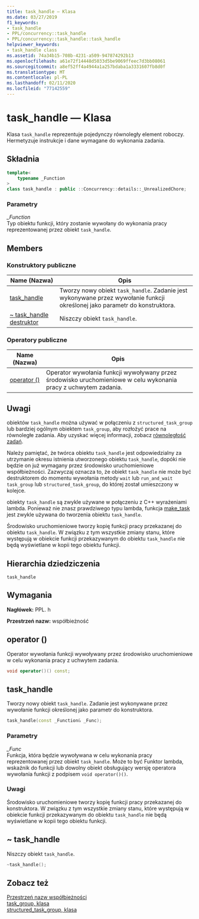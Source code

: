 ```yaml
---
title: task_handle — Klasa
ms.date: 03/27/2019
f1_keywords:
- task_handle
- PPL/concurrency::task_handle
- PPL/concurrency::task_handle::task_handle
helpviewer_keywords:
- task_handle class
ms.assetid: 74a34b15-708b-4231-a509-947874292b13
ms.openlocfilehash: a61e72f14448d5033d5be9069ffeec7d3bb08061
ms.sourcegitcommit: a8ef52ff4a4944a1a257bdaba1a3331607fb8d0f
ms.translationtype: MT
ms.contentlocale: pl-PL
ms.lasthandoff: 02/11/2020
ms.locfileid: "77142559"
---
```

# <a name="task_handle-class"></a>task_handle — Klasa

Klasa `task_handle` reprezentuje pojedynczy równoległy element roboczy. Hermetyzuje instrukcje i dane wymagane do wykonania zadania.

## <a name="syntax"></a>Składnia

```cpp
template<
    typename _Function
>
class task_handle : public ::Concurrency::details::_UnrealizedChore;
```

### <a name="parameters"></a>Parametry

*_Function*<br/>
Typ obiektu funkcji, który zostanie wywołany do wykonania pracy reprezentowanej przez obiekt `task_handle`.

## <a name="members"></a>Members

### <a name="public-constructors"></a>Konstruktory publiczne

|Name (Nazwa)|Opis|
|----------|-----------------|
|[task_handle](#task_handle)|Tworzy nowy obiekt `task_handle`. Zadanie jest wykonywane przez wywołanie funkcji określonej jako parametr do konstruktora.|
|[~ task_handle destruktor](#dtor)|Niszczy obiekt `task_handle`.|

### <a name="public-operators"></a>Operatory publiczne

|Name (Nazwa)|Opis|
|----------|-----------------|
|[operator ()](#task_handle__operator_call)|Operator wywołania funkcji wywoływany przez środowisko uruchomieniowe w celu wykonania pracy z uchwytem zadania.|

## <a name="remarks"></a>Uwagi

obiektów `task_handle` można używać w połączeniu z `structured_task_group` lub bardziej ogólnym obiektem `task_group`, aby rozłożyć prace na równoległe zadania. Aby uzyskać więcej informacji, zobacz [równoległość zadań](../../../parallel/concrt/task-parallelism-concurrency-runtime.md).

Należy pamiętać, że twórca obiektu `task_handle` jest odpowiedzialny za utrzymanie okresu istnienia utworzonego obiektu `task_handle`, dopóki nie będzie on już wymagany przez środowisko uruchomieniowe współbieżności. Zazwyczaj oznacza to, że obiekt `task_handle` nie może być destruktorem do momentu wywołania metody `wait` lub `run_and_wait` `task_group` lub `structured_task_group`, do której został umieszczony w kolejce.

obiekty `task_handle` są zwykle używane w połączeniu z C++ wyrażeniami lambda. Ponieważ nie znasz prawdziwego typu lambda, funkcja [make_task](concurrency-namespace-functions.md#make_task) jest zwykle używana do tworzenia obiektu `task_handle`.

Środowisko uruchomieniowe tworzy kopię funkcji pracy przekazanej do obiektu `task_handle`. W związku z tym wszystkie zmiany stanu, które występują w obiekcie funkcji przekazywanym do obiektu `task_handle` nie będą wyświetlane w kopii tego obiektu funkcji.

## <a name="inheritance-hierarchy"></a>Hierarchia dziedziczenia

`task_handle`

## <a name="requirements"></a>Wymagania

**Nagłówek:** PPL. h

**Przestrzeń nazw:** współbieżność

## <a name="task_handle__operator_call"></a>operator ()

Operator wywołania funkcji wywoływany przez środowisko uruchomieniowe w celu wykonania pracy z uchwytem zadania.

```cpp
void operator()() const;
```

## <a name="task_handle"></a>task_handle

Tworzy nowy obiekt `task_handle`. Zadanie jest wykonywane przez wywołanie funkcji określonej jako parametr do konstruktora.

```cpp
task_handle(const _Function& _Func);
```

### <a name="parameters"></a>Parametry

*_Func*<br/>
Funkcja, która będzie wywoływana w celu wykonania pracy reprezentowanej przez obiekt `task_handle`. Może to być Funktor lambda, wskaźnik do funkcji lub dowolny obiekt obsługujący wersję operatora wywołania funkcji z podpisem `void operator()()`.

### <a name="remarks"></a>Uwagi

Środowisko uruchomieniowe tworzy kopię funkcji pracy przekazanej do konstruktora. W związku z tym wszystkie zmiany stanu, które występują w obiekcie funkcji przekazywanym do obiektu `task_handle` nie będą wyświetlane w kopii tego obiektu funkcji.

## <a name="dtor"></a>~ task_handle

Niszczy obiekt `task_handle`.

```cpp
~task_handle();
```

## <a name="see-also"></a>Zobacz też

[Przestrzeń nazw współbieżności](concurrency-namespace.md)<br/>
[task_group, klasa](task-group-class.md)<br/>
[structured_task_group, klasa](structured-task-group-class.md)
